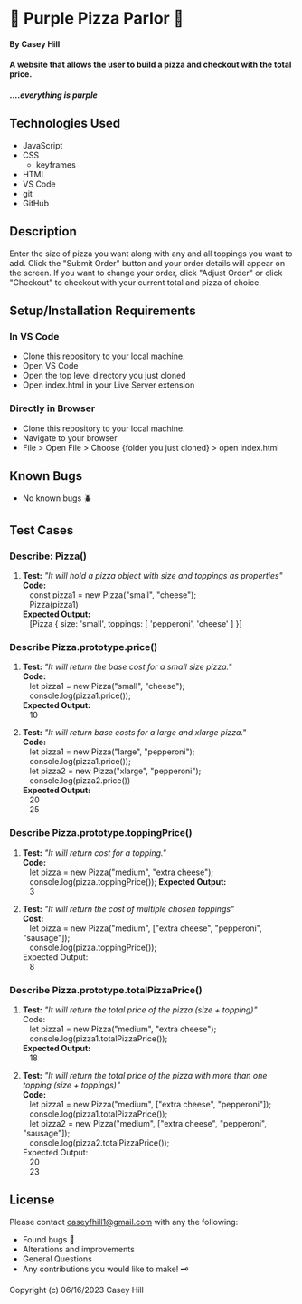 # &#x1F355; **Purple Pizza Parlor** &#x1F355;

#### **By Casey Hill**

#### A website that allows the user to build a pizza and checkout with the total price.

#### ...._everything is purple_

## **Technologies Used**

- JavaScript
- CSS
  - keyframes
- HTML
- VS Code
- git
- GitHub

## **Description**

Enter the size of pizza you want along with any and all toppings you want to add. Click the "Submit Order" button and your order details will appear on the screen. If you want to change your order, click "Adjust Order" or click "Checkout" to checkout with your current total and pizza of choice.

## **Setup/Installation Requirements**

### **In VS Code**

- Clone this repository to your local machine.
- Open VS Code
- Open the top level directory you just cloned
- Open index.html in your Live Server extension

### **Directly in Browser**

- Clone this repository to your local machine.
- Navigate to your browser
- File > Open File > Choose {folder you just cloned} > open index.html

## **Known Bugs**

- No known bugs :beetle:

## **Test Cases**

### Describe: Pizza()

1. **Test:** _"It will hold a pizza object with size and toppings as properties"_<br>
   **Code:**<br>
   &nbsp;&nbsp;&nbsp;const pizza1 = new Pizza("small", "cheese");<br>
   &nbsp;&nbsp;&nbsp;Pizza(pizza1)<br>
   **Expected Output:**<br>
   &nbsp;&nbsp;&nbsp;[Pizza { size: 'small', toppings: [ 'pepperoni', 'cheese' ] }]<br>

### Describe Pizza.prototype.price()

1. **Test:** _"It will return the base cost for a small size pizza."_<br>
   **Code:**<br>
   &nbsp;&nbsp;&nbsp;let pizza1 = new Pizza("small", "cheese");<br>
   &nbsp;&nbsp;&nbsp;console.log(pizza1.price());<br>
   **Expected Output:**<br>
   &nbsp;&nbsp;&nbsp;10<br>

2. **Test:** _"It will return base costs for a large and xlarge pizza."_<br>
   **Code:**<br>
   &nbsp;&nbsp;&nbsp;let pizza1 = new Pizza("large", "pepperoni");<br>
   &nbsp;&nbsp;&nbsp;console.log(pizza1.price());<br>
   &nbsp;&nbsp;&nbsp;let pizza2 = new Pizza("xlarge", "pepperoni");<br>
   &nbsp;&nbsp;&nbsp;console.log(pizza2.price())<br>
   **Expected Output:**<br>
   &nbsp;&nbsp;&nbsp;20<br>
   &nbsp;&nbsp;&nbsp;25<br>

### Describe Pizza.prototype.toppingPrice()

1. **Test:** _"It will return cost for a topping."_<br>
   **Code:**<br>
   &nbsp;&nbsp;&nbsp;let pizza = new Pizza("medium", "extra cheese");
   &nbsp;&nbsp;&nbsp;console.log(pizza.toppingPrice());
   **Expected Output:**<br>
   &nbsp;&nbsp;&nbsp;3<br>

2. **Test:** _"It will return the cost of multiple chosen toppings"_<br>
   **Cost:**<br>
   &nbsp;&nbsp;&nbsp;let pizza = new Pizza("medium", ["extra cheese", "pepperoni", "sausage"]);<br>
   &nbsp;&nbsp;&nbsp;console.log(pizza.toppingPrice());<br>
   Expected Output:<br>
   &nbsp;&nbsp;&nbsp;8<br>

### Describe Pizza.prototype.totalPizzaPrice()

1. **Test:** _"It will return the total price of the pizza (size + topping)"_<br>
   Code:<br>
   &nbsp;&nbsp;&nbsp;let pizza1 = new Pizza("medium", "extra cheese");<br>
   &nbsp;&nbsp;&nbsp;console.log(pizza1.totalPizzaPrice());<br>
   **Expected Output:**<br>
   &nbsp;&nbsp;&nbsp;18<br>

2. **Test:** _"It will return the total price of the pizza with more than one topping (size + toppings)"_<br>
   **Code:**<br>
   &nbsp;&nbsp;&nbsp;let pizza1 = new Pizza("medium", ["extra cheese", "pepperoni"]);<br>
   &nbsp;&nbsp;&nbsp;console.log(pizza1.totalPizzaPrice());<br>
   &nbsp;&nbsp;&nbsp;let pizza2 = new Pizza("medium", ["extra cheese", "pepperoni", "sausage"]);<br>
   &nbsp;&nbsp;&nbsp;console.log(pizza2.totalPizzaPrice());<br>
   Expected Output:<br>
   &nbsp;&nbsp;&nbsp;20<br>
   &nbsp;&nbsp;&nbsp;23<br>

## License

Please contact caseyfhill1@gmail.com with any the following:

- Found bugs :lady_beetle:
- Alterations and improvements
- General Questions
- Any contributions you would like to make! :old_key:

Copyright (c) 06/16/2023 Casey Hill
